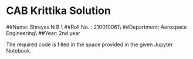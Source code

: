 # CAB Krittika Solution
##Name: 
Shreyas N B \\
##Roll No. : 
210010061\\
##Department: 
Aerospace Engineering\\
##Year: 
2nd year

The required code is filled in the space provided in the given Jupyter Notebook. 
